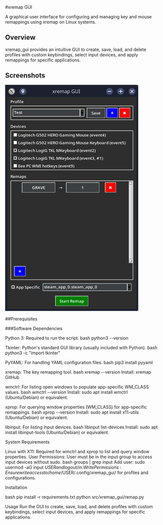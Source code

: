 #xremap GUI

A graphical user interface for configuring and managing key and mouse remappings using xremap on Linux systems.

## Overview
xremap_gui provides an intuitive GUI to create, save, load, and delete profiles with custom keybindings, select input devices, and apply remappings for specific applications.

## Screenshots
![Main Interface](images/main-interface.png)

##Prerequisites

###Software Dependencies

Python 3: Required to run the script.
bash
python3 --version

Tkinter: Python's standard GUI library (usually included with Python).
bash
python3 -c "import tkinter"

PyYAML: For handling YAML configuration files.
bash
pip3 install pyyaml

xremap: The key remapping tool.
bash
xremap --version
Install: xremap GitHub

wmctrl: For listing open windows to populate app-specific WM_CLASS values.
bash
wmctrl --version
Install: sudo apt install wmctrl (Ubuntu/Debian) or equivalent.

xprop: For querying window properties (WM_CLASS) for app-specific remappings.
bash
xprop --version
Install: sudo apt install x11-utils (Ubuntu/Debian) or equivalent.

libinput: For listing input devices.
bash
libinput list-devices
Install: sudo apt install libinput-tools (Ubuntu/Debian) or equivalent.

System Requirements

Linux with X11: Required for wmctrl and xprop to list and query window properties.
User Permissions: User must be in the input group to access input devices without sudo.
bash
groups | grep input
Add user: sudo usermod -aG input $USER and log out/in.
Write Permissions: Ensure write access to /home/$USER/.config/xremap_gui/ for profiles and configurations.

Installation

bash
pip install -r requirements.txt
python src/xremap_gui/remap.py

Usage
Run the GUI to create, save, load, and delete profiles with custom keybindings, select input devices, and apply remappings for specific applications.
